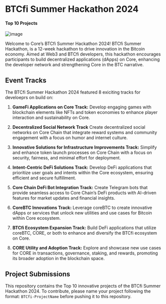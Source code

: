 # BTCfi Summer Hackathon 2024
#### Top 10 Projects
![image](https://github.com/user-attachments/assets/d61f8730-6d57-44cd-a8f0-b8e3f88d757d)
 
Welcome to Core’s BTCfi Summer Hackathon 2024! BTCfi Summer Hackathon, is a 12-week hackathon to drive innovation in the Bitcoin economy. Aimed at Web3 and BTCfi developers, this hackathon encourages participants to build decentralized applications (dApps) on Core, enhancing the developer network and strengthening Core in the BTC narrative.

## Event Tracks

The BTCfi Summer Hackathon 2024 featured 8 exiciting tracks for develoeprs on build on:

1. **GameFi Applications on Core Track:**  Develop engaging games with blockchain elements like NFTs and token economies to enhance player interaction and sustainability on Core.

2. **Decentralized Social Network Track** Create decentralized social networks on Core Chain that integrate reward systems and community engagement with a focus on humor and internet culture.

3. **Innovative Solutions for Infrastructure Improvements Track:** Simplify and enhance token launch processes on Core Chain with a focus on security, fairness, and minimal effort for deployment.

4. **Intent-Centric DeFi Solutions Track:** Develop DeFi applications that prioritize user goals and intents within the Core ecosystem, ensuring efficient and secure fulfillment.

5. **Core Chain DeFi Bot Integration Track:** Create Telegram bots that provide seamless access to Core Chain’s DeFi products with AI-driven features for market updates and financial insights.

6. **CoreBTC Innovations Track:** Leverage coreBTC to create innovative dApps or services that unlock new utilities and use cases for Bitcoin within Core ecosystem.

7. **BTCfi Ecosystem Expansion Track:**  Build DeFi applications that utilize coreBTC, CORE, or both to enhance and diversify the BTCfi ecosystem on Core.

8. **CORE Utility and Adoption Track:** Explore and showcase new use cases for CORE in transactions, governance, staking, and rewards, promoting its broader adoption in the blockchain space.
 
## Project Submissions
This repository contains the Top 10 innovative projects of the BTCfi Summer Hackathon 2024. To contribute, please name your project following the format: `BTCfi-ProjectName` before pushing it to this repository.
